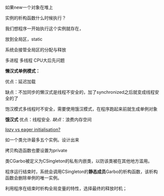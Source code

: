 如果new一个对象在堆上

实例的析构函数什么时候执行？



我们想程序一开始执行这个实例就存在，



放到全局区，static

系统会接管全局区的分配与释放



多进程 多线程 CPU大后先问题



**懒汉式单例模式：**

优点：延迟加载

缺点：不加同步的懒汉式是线程不安全的，加了synchronized之后就变成线程安全的了

   饱汉模式多线程时不安全，需要使用饿汉模式，在程序跑起来前就生成单例对象

**饿汉式**  优点：线程安全. *缺点*：浪费内存空间

[ *lazy* vs eager initialisation?](https://stackoverflow.com/questions/34506466/singleton-with-or-without-holder-lazy-vs-eager-initialisation)

如一个类允许最多五个实例。设计出来



拷贝构造函数也要设置为private



类CGarbo被定义为CSingleton的私有内嵌类，以防该类被在其他地方滥用。

程序运行结束时，系统会调用CSingleton的**静态成员**Garbo的析构函数，该析构函数会删除单例的唯一实例。

利用程序在结束时析构全局变量的特性，选择最终的释放时机；
